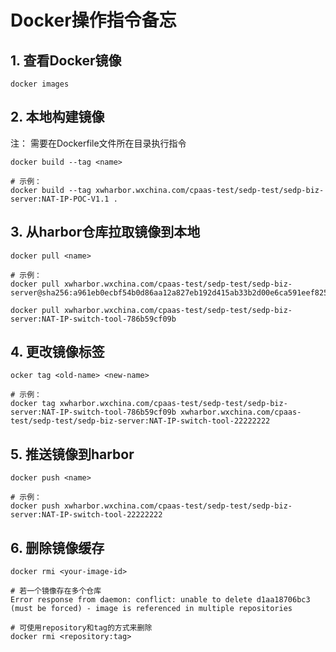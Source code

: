 # Docker操作指令备忘

## 1. 查看Docker镜像
```shell
docker images
```

## 2. 本地构建镜像
注： 需要在Dockerfile文件所在目录执行指令
```shell
docker build --tag <name>

# 示例：
docker build --tag xwharbor.wxchina.com/cpaas-test/sedp-test/sedp-biz-server:NAT-IP-POC-V1.1 .
```

## 3. 从harbor仓库拉取镜像到本地
```shell
docker pull <name>

# 示例：
docker pull xwharbor.wxchina.com/cpaas-test/sedp-test/sedp-biz-server@sha256:a961eb0ecbf54b0d86aa12a827eb192d415ab33b2d00e6ca591eef82579fef02

docker pull xwharbor.wxchina.com/cpaas-test/sedp-test/sedp-biz-server:NAT-IP-switch-tool-786b59cf09b
```

## 4. 更改镜像标签
```shell
ocker tag <old-name> <new-name>

# 示例：
docker tag xwharbor.wxchina.com/cpaas-test/sedp-test/sedp-biz-server:NAT-IP-switch-tool-786b59cf09b xwharbor.wxchina.com/cpaas-test/sedp-test/sedp-biz-server:NAT-IP-switch-tool-22222222
```

## 5. 推送镜像到harbor
```shell
docker push <name>

# 示例：
docker push xwharbor.wxchina.com/cpaas-test/sedp-test/sedp-biz-server:NAT-IP-switch-tool-22222222
```

## 6. 删除镜像缓存
```shell
docker rmi <your-image-id>

# 若一个镜像存在多个仓库
Error response from daemon: conflict: unable to delete d1aa18706bc3 (must be forced) - image is referenced in multiple repositories

# 可使用repository和tag的方式来删除
docker rmi <repository:tag>
```
